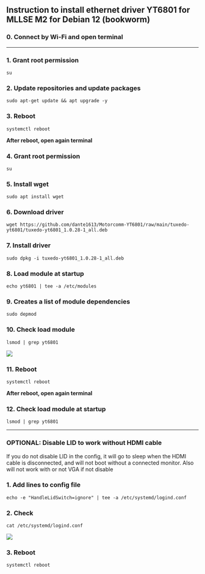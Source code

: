 ## Instruction to install ethernet driver YT6801 for MLLSE M2 for Debian 12 (bookworm)

### 0. Connect by Wi-Fi and open terminal

------------

### 1. Grant root permission 
	su
### 2. Update repositories and update packages	
	sudo apt-get update && apt upgrade -y
### 3. Reboot
	systemctl reboot
**After reboot, open again terminal**
### 4. Grant root permission 
	su
### 5. Install wget
	sudo apt install wget
### 6. Download driver
	wget https://github.com/dante1613/Motorcomm-YT6801/raw/main/tuxedo-yt6801/tuxedo-yt6801_1.0.28-1_all.deb
### 7. Install driver
	sudo dpkg -i tuxedo-yt6801_1.0.28-1_all.deb
### 8. Load module at startup
	echo yt6801 | tee -a /etc/modules
### 9. Creates a list of module dependencies
    sudo depmod
### 10. Check load module
	lsmod | grep yt6801
![](https://raw.githubusercontent.com/dante1613/Motorcomm-YT6801/main/Screenshots/Proxmox/succefull%20load%20driver.png)
### 11. Reboot
	systemctl reboot
**After reboot, open again terminal**
### 12. Check load module at startup
	lsmod | grep yt6801


------------

### OPTIONAL: Disable LID to work without  HDMI cable
If you do not disable LID in the config, it will go to sleep when the HDMI cable is disconnected, and will not boot without a connected monitor. Also will not work with or not VGA if not disable
### 1. Add lines to config file
	echo -e "HandleLidSwitch=ignore" | tee -a /etc/systemd/logind.conf
### 2. Check
	cat /etc/systemd/logind.conf
![](https://raw.githubusercontent.com/dante1613/Motorcomm-YT6801/main/Screenshots/Proxmox/disabled%20lid.png)
### 3. Reboot
	systemctl reboot
